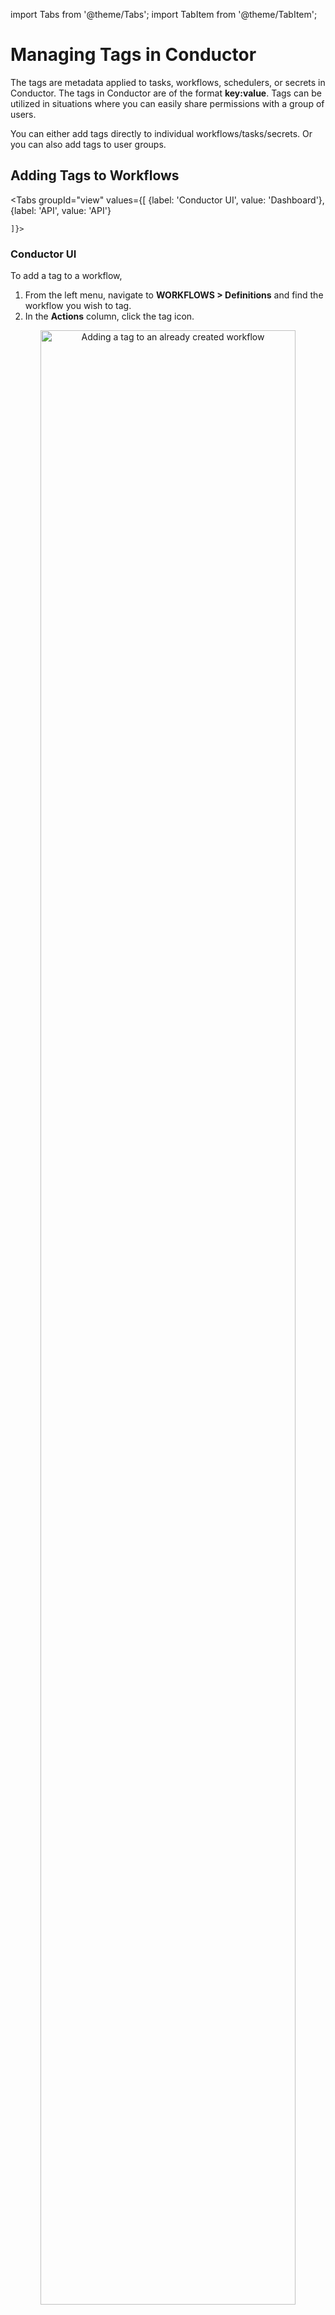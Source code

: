 import Tabs from '@theme/Tabs';
import TabItem from '@theme/TabItem';

# Managing Tags in Conductor

The tags are metadata applied to tasks, workflows, schedulers, or secrets in Conductor. The tags in Conductor are of the format **key:value**. Tags can be utilized in situations where you can easily share permissions with a group of users.

You can either add tags directly to individual workflows/tasks/secrets. Or you can also add tags to user groups.

## Adding Tags to Workflow​s

<Tabs groupId="view"
values={[
{label: 'Conductor UI', value: 'Dashboard'},
{label: 'API', value: 'API'}

    ]}>

  <TabItem value="Dashboard">

### Conductor UI

To add a tag to a workflow,

1. From the left menu, navigate to **WORKFLOWS > Definitions** and find the workflow you wish to tag.
2. In the **Actions** column, click the tag icon.

<p align="center"><img src="/content/img/adding-tags-to-workflow.png" alt="Adding a tag to an already created workflow" width="90%" height="auto" style={{paddingBottom: 40, paddingTop: 40}} /></p>

This will open a pop-up window that allows you to add a new tag. Type a tag name in the format **key:value** and press enter to create new tags. You may also remove tags from the same window by clicking the "X" next to the tag you wish to delete.

<p align="center"><img src="/content/img/editing-tags-in-conductor.png" alt="Editing a tag" width="60%" height="auto" style={{paddingBottom: 40, paddingTop: 40}} /></p>

  </TabItem>
<TabItem value="API">

### API

To add a tag of the format `key:value` to a workflow using API, use the endpoint `/api/metadata/workflow/{name}/tags` in the [Playground Swagger](https://play.orkes.io/swagger-ui/index.html?configUrl=/api-docs/swagger-config#/tags-experimental/addWorkflowTag).

There are two ways to add a tag: a `POST` or a `PUT`.

- `PUT` **replaces** the existing tags with the tags in the payload.

```bash
curl -X PUT "https://play.orkes.io/api/metadata/workflow/marketing_workflow/tags" \
-H  "accept: */*" \
-H  "X-Authorization: <access_token>" \
-H  "Content-Type: application/json" \
-d "[{\"type\":\"METADATA\",\"key\":\"org\",\"value\":\"marketing\"}]"
```

- `POST` **appends** the existing tags with the tags in the payload.

```bash
curl -X PUT "https://play.orkes.io/api/metadata/workflow/marketing_workflow/tags" \
-H  "accept: */*" \
-H  "X-Authorization: <access_token>" \
-H  "Content-Type: application/json" \
-d "[{\"type\":\"METADATA\",\"key\":\"org\",\"value\":\"marketing\"}]"
```

The other operators for this endpoint are:

- `GET`: Lists all tags assigned to the workflow.

```bash
curl -X GET "https://play.orkes.io/api/metadata/workflow/marketing_workflow/tags" \
-H  "accept: */*" \
-H  "X-Authorization: <access_token>" \
-H  "Content-Type: application/json" \
```

gives the response:

```json
[
  {
    "type": "METADATA",
    "key": "org",
    "value": "IT"
  },
  {
    "type": "METADATA",
    "key": "org",
    "value": "sales"
  },
  {
    "type": "METADATA",
    "key": "org",
    "value": "marketing"
  }
]
```

- `DELETE`: Removes the specified tag from the workflow.

```bash
curl -X DELETE "https://play.orkes.io/api/metadata/workflow/marketing_workflow/tags" \
-H  "accept: */*" \
-H  "X-Authorization: <access_token>" \
-H  "Content-Type: application/json" \
-d "[{\"type\":\"METADATA\",\"key\":\"org\",\"value\":\"marketing\"}]"
```

  </TabItem>
</Tabs>

## Adding Tags to Task​s

<Tabs groupId="view"
values={[
{label: 'Conductor UI', value: 'Dashboard'},
{label: 'API', value: 'API'}

    ]}>

  <TabItem value="Dashboard">

### Conductor UI

To add a tag to a task,

1. From the left menu, navigate to the **TASKS > Definitions** and find the task you wish to tag.
2. In the **Actions** column, click the tag icon.

This will open a pop-up window that allows you to add a new tag. Type a tag name in the format **key:value** and press enter to create new tags. You may also remove tags from the same window by clicking the "X" next to the tag you wish to delete.

  </TabItem>
<TabItem value="API">

### API

To add a tag in the format `key:value` to a task using the API, use the endpoint `/api/metadata/task/{taskName}/tags` in the [Playground Swagger](https://play.orkes.io/swagger-ui/index.html?configUrl=/api-docs/swagger-config#/tags-experimental/addTaskTag).

There are two ways to add a tag: a `POST` or a `PUT`.

- `PUT` **replaces** the existing tags with the tags in the payload.

```bash
curl -X PUT "https://play.orkes.io/api/metadata/task/marketing_task/tags" \
-H  "accept: */*" \
-H  "X-Authorization: <access_token>" \
-H  "Content-Type: application/json" \
-d "[{\"type\":\"METADATA\",\"key\":\"org\",\"value\":\"marketing\"}]"
```

- `POST` **appends** the existing tags with the tags in the payload.

```bash
curl -X PUT "https://play.orkes.io/api/metadata/task/marketing_task/tags" \
-H  "accept: */*" \
-H  "X-Authorization: <access_token>" \
-H  "Content-Type: application/json" \
-d "[{\"type\":\"METADATA\",\"key\":\"org\",\"value\":\"marketing\"}]"
```

The other operators for this endpoint are:

- `GET`: Lists all tags assigned to the workflow.

```bash
curl -X GET "https://play.orkes.io/api/metadata/task/marketing_task/tags" \
-H  "accept: */*" \
-H  "X-Authorization: <access_token>" \
-H  "Content-Type: application/json" \
```

gives the response:

```json
[
  {
    "type": "METADATA",
    "key": "org",
    "value": "IT"
  },
  {
    "type": "METADATA",
    "key": "org",
    "value": "sales"
  },
  {
    "type": "METADATA",
    "key": "org",
    "value": "marketing"
  }
]
```

- `DELETE`: Removes the specified tag from the workflow.

```bash
curl -X DELETE "https://play.orkes.io/api/metadata/task/marketing_task/tags" \
-H  "accept: */*" \
-H  "X-Authorization: <access_token>" \
-H  "Content-Type: application/json" \
-d "[{\"type\":\"METADATA\",\"key\":\"org\",\"value\":\"marketing\"}]"
```

  </TabItem>
</Tabs>

## Adding Tags to Scheduler

To add a tag to a scheduler,

1. From the left menu, navigate to **SCHEDULER > Definitions** and find the scheduler you wish to tag.
2. In the **Actions** column, click the **tag** icon.

This will open a pop-up window that allows you to add a new tag. Type a tag name in the format **key:value** and press enter to create new tags. You may also remove tags from the same window by clicking the "X" next to the tag you wish to delete.

## Adding Tags to Secrets

To add a tag to a secret,

1. From the left menu, navigate to **Secrets** and find the secret you wish to tag.
2. In the **Actions** column, click the **tag** icon.

This will open a pop-up window that allows you to add a new tag. Type a tag name in the format **key:value** and press enter to create new tags. You may also remove tags from the same window by clicking the "X" next to the tag you wish to delete.

## Using Tags for Permission Sharing in Bulk

The above steps mention adding tags to individual tasks/workflows/schedulers/secrets. However, you can also add tags to a user group that helps in sharing permissions in bulk.

### Using User Groups

Suppose you have a group of users from the accounts team and want to share the workflow execution permission for all users in the group.

To add permissions to the group,

1. Ensure that the workflow is tagged with the tag **team:accounts**. (If the permission is to be shared for tasks/secrets, you need to add the tags to the corresponding items.)
2. Navigate to **ACCESS CONTROL > Groups** and click the edit icon near your group name.
3. From the **Workflow and Task Permissions** section, click **+Add Permission**.
4. Choose the **Target Type** as **Tag**, choose **team:accounts** tag, and provide **EXECUTE** permission.
5. Clicking **Add Permission** adds the tag to the Group.

<p align="center"><img src="/content/img/adding-tags-to-a-user-group-in-conductor.png" alt="Adding tags to a user group" width="100%" height="auto" style={{paddingBottom: 40, paddingTop: 40}} /></p>

This enables all the group members to have execute access to the workflow tagged with **team:accounts**. This would also provide execute access to all tasks/secrets/scheduler flagged with this tag.
